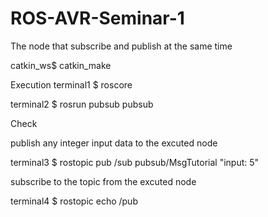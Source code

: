 # ROS-AVR-Seminar-1
The node that subscribe and publish at the same time

catkin_ws$ catkin_make

Execution
terminal1 $ roscore

terminal2 $ rosrun pubsub pubsub


Check

publish any integer input data to the excuted node

terminal3 $ rostopic pub /sub pubsub/MsgTutorial "input: 5"

subscribe to the topic from the excuted node

terminal4 $ rostopic echo /pub
